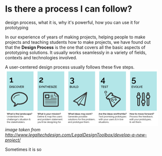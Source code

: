 # Is there a process I can follow?
design process, what it is, why it's powerful, how you can use it for prototyping

In our experience of years of making projects, helping people to make projects and teaching students how to make projects, we have found out that the **Design Process** is the one that covers all the basic aspects of prototyping solutions. It usually works seamlessly in a variety of fields, contexts and technologies involved.

A user-centered design process usually follows these five steps.
![](Design-Process-and-types-by-margaret-hagan-07.png)
*image taken from http://www.legaltechdesign.com/LegalDesignToolbox/develop-a-new-project/*

Sometimes it is so 